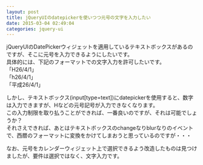 ```yaml
---
layout: post
title: jQueryUIのdatepickerを使いつつ元号の文字を入力したい
date: 2015-03-04 02:49:04
categories: jquery-ui
---
```

<p>jQueryUIのDatePickerウィジェットを適用しているテキストボックスがあるのですが、そこに元号を入力できるようにしたいです。<br>
具体的には、下記のフォーマットでの文字入力を許可したいです。<br>
「H26/4/1」<br>
「h26/4/1」<br>
「平成26/4/1」</p>

<p>しかし、テキストボックス(input[type=text])にdatepickerを使用すると、数字は入力できますが、Hなどの元号記号が入力できなくなります。<br>
この入力制限を取り払うことができれば、一番良いのですが、それは可能でしょうか？<br>
それさえできれば、あとはテキストボックスのchangeなりblurなりのイベントで、西暦のフォーマットに変換をかけてしまおうと思っているのですが・・・</p>

<p>なお、元号をカレンダーウィジェット上で選択できるよう改造したものは見つけましたが、要件は選択ではなく、文字入力です。</p>
